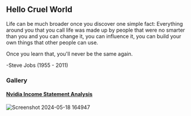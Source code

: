 ## Hello Cruel World

Life can be much broader once you discover one simple fact: Everything around you that you call life was made up by people that were no smarter than you and you can change it, you can influence it, you can build your own things that other people can use.

Once you learn that, you'll never be the same again. 

-Steve Jobs (1955 - 2011)


### Gallery

#### [Nvidia Income Statement Analysis](https://github.com/nurciuoli/open-quant/blob/main/nvda-income-statement.ipynb)
![Screenshot 2024-05-18 164947](https://github.com/nurciuoli/nurciuoli/assets/57609455/5e2d3812-04b9-4b84-b118-9268cca5771e)
